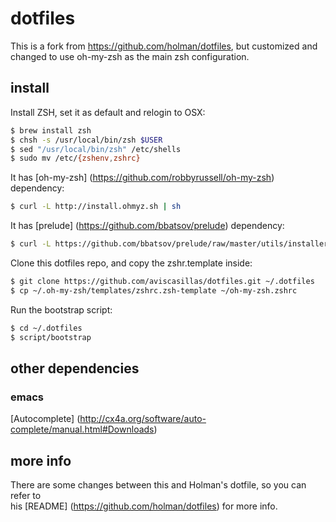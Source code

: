 # dotfiles
This is a fork from https://github.com/holman/dotfiles, but customized and changed
to use oh-my-zsh as the main zsh configuration.

## install

Install ZSH, set it as default and relogin to OSX:
```sh
$ brew install zsh
$ chsh -s /usr/local/bin/zsh $USER
$ sed "/usr/local/bin/zsh" /etc/shells
$ sudo mv /etc/{zshenv,zshrc}
```

It has [oh-my-zsh] (https://github.com/robbyrussell/oh-my-zsh) dependency: 
```sh
$ curl -L http://install.ohmyz.sh | sh
```

It has [prelude] (https://github.com/bbatsov/prelude) dependency:
```sh
$ curl -L https://github.com/bbatsov/prelude/raw/master/utils/installer.sh | sh
```

Clone this dotfiles repo,  and copy the zshr.template inside:
```sh
$ git clone https://github.com/aviscasillas/dotfiles.git ~/.dotfiles
$ cp ~/.oh-my-zsh/templates/zshrc.zsh-template ~/oh-my-zsh.zshrc
```

Run the bootstrap script:
```sh
$ cd ~/.dotfiles
$ script/bootstrap
```

## other dependencies
### emacs
[Autocomplete] (http://cx4a.org/software/auto-complete/manual.html#Downloads)

## more info
There are some changes between this and Holman's dotfile, so you can refer to  
his [README] (https://github.com/holman/dotfiles) for more info.
